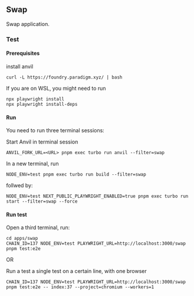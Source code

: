 ## Swap

Swap application.


### Test

#### Prerequisites

install anvil
```
curl -L https://foundry.paradigm.xyz/ | bash
```

If you are on WSL, you might need to run 
```
npx playwright install
npx playwright install-deps
```

#### Run


You need to run three terminal sessions:

Start Anvil in terminal session
```
ANVIL_FORK_URL=<URL> pnpm exec turbo run anvil --filter=swap
```

In a new terminal, run
``` 
NODE_ENV=test pnpm exec turbo run build --filter=swap
```

follwed by:
```
NODE_ENV=test NEXT_PUBLIC_PLAYWRIGHT_ENABLED=true pnpm exec turbo run start --filter=swap --force
```

#### Run test


Open a third terminal, run:
```
cd apps/swap
CHAIN_ID=137 NODE_ENV=test PLAYWRIGHT_URL=http://localhost:3000/swap pnpm test:e2e
```
OR  

Run a test a single test on a certain line, with one browser
```
CHAIN_ID=137 NODE_ENV=test PLAYWRIGHT_URL=http://localhost:3000/swap pnpm test:e2e -- index:37 --project=chromium --workers=1
```